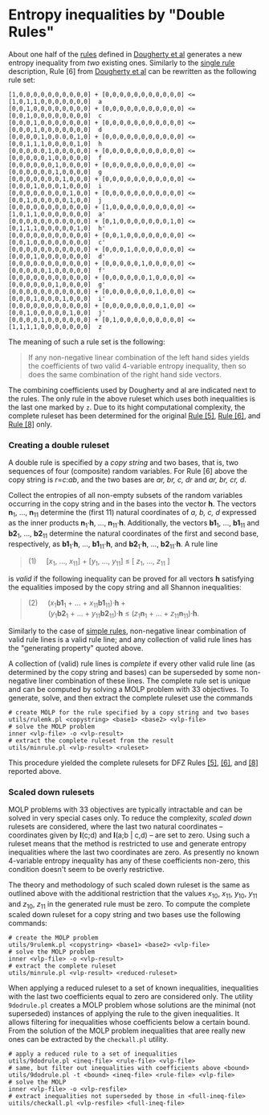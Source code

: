 Entropy inequalities by &quot;Double Rules&quot;
========================================

About one half of the [rules](../rules/DESCRIPTION.md) defined in
[Dougherty et al](http://arxiv.org/pdf/1104.3602v1) generates a new entropy
inequality from *two* existing ones. Similarly to the 
[single rule](../rules/DESCRIPTION.md) description, Rule [6] from 
[Dougherty et al](http://arxiv.org/pdf/1104.3602v1) can be rewritten as the
following rule set:

    [1,0,0,0,0,0,0,0,0,0,0] + [0,0,0,0,0,0,0,0,0,0,0] <= [1,0,1,1,0,0,0,0,0,0,0]  a
    [0,0,1,0,0,0,0,0,0,0,0] + [0,0,0,0,0,0,0,0,0,0,0] <= [0,0,1,0,0,0,0,0,0,0,0]  c
    [0,0,0,1,0,0,0,0,0,0,0] + [0,0,0,0,0,0,0,0,0,0,0] <= [0,0,0,1,0,0,0,0,0,0,0]  d
    [0,0,0,0,1,0,0.0,0,1,0] + [0,0,0,0,0,0,0,0,0,0,0] <= [0,0,1,1,1,0,0,0,0,1,0]  h
    [0,0,0,0.0,1,0,0,0,0,0] + [0,0,0,0,0,0,0,0,0,0,0] <= [0,0,0,0,0,1,0,0,0,0,0]  f
    [0,0,0,0,0,0,1,0,0,0,0] + [0,0,0,0,0,0,0,0,0,0,0] <= [0,0,0,0,0,0,1,0,0,0,0]  g
    [0,0,0,0,0,0,0,1,0,0,0] + [0,0,0,0,0,0,0,0,0,0,0] <= [0,0,0,1,0,0,0,1,0,0,0]  i
    [0,0,0,0,0,0,0,0,1,0,0] + [0,0,0,0,0,0,0,0,0,0,0] <= [0,0,1,0,0,0,0,0,1,0,0]  j
    [0,0,0,0,0,0,0,0,0,0,0] + [1,0,0,0,0,0,0,0,0,0,0] <= [1,0,1,1,0,0,0,0,0,0,0]  a'
    [0,0,0,0,0,0,0.0,0,0,0] + [0,1,0,0,0,0,0,0,0,1,0] <= [0,1,1,1,0,0,0,0,0,1,0]  h'
    [0,0,0,0,0,0,0,0,0,0,0] + [0,0,1,0,0,0,0,0,0,0,0] <= [0,0,1,0,0,0,0,0,0,0,0]  c'
    [0,0,0,0,0,0,0,0,0,0,0] + [0,0,0,1,0,0,0,0,0,0,0] <= [0,0,0,1,0,0,0,0,0,0,0]  d'
    [0,0,0,0.0,0,0,0,0,0,0] + [0,0,0,0,0,1,0,0,0,0,0] <= [0,0,0,0,0,1,0,0,0,0,0]  f'
    [0,0,0,0,0,0,0,0,0,0,0] + [0,0,0,0,0,0,1,0,0,0,0] <= [0,0,0,0,0,0,1,0,0,0,0]  g'
    [0,0,0,0,0,0,0,0,0,0,0] + [0,0,0,0,0,0,0,1,0,0,0] <= [0,0,0,1,0,0,0,1,0,0,0]  i'
    [0,0,0,0,0,0,0,0,0,0,0] + [0,0,0,0,0,0,0,0,1,0,0] <= [0,0,1,0,0,0,0,0,1,0,0]  j'
    [0,0,0,0,1,0,0,0,0,0,0] + [0,1,0,0,0,0,0,0,0,0,0] <= [1,1,1,1,0,0,0,0,0,0,0]  z


The meaning of such a rule set is the following:

> If any non-negative linear combination of the left hand sides yields the
> coefficients of two valid 4-variable entropy inequality, then so does the
> same combination of the right hand side vectors.

The combining coefficients used by Dougherty and al are indicated next to
the rules.  The only rule in the above ruleset which uses both inequalities
is the last one marked by `z`. Due to its hight computational complexity,
the complete ruleset has been determined for the original
[Rule \[5\]](DFZ/05.txt), [Rule \[6\]](DFZ/06.txt), and [Rule \[8\]](DFZ/08.txt) only. 

### Creating a double ruleset

A double rule is specified by a *copy string* and two bases, that is, two sequences of
four (composite) random variables. For Rule [6] above the copy string is
*r*=*c*:*ab*, and the two bases are *ar, br, c, dr* and *ar, br, cr, d*.

Collect the entropies of all non-empty subsets of the random variables
occurring in the copy string and in the bases into the vector **h**. The
vectors **n**<sub>1</sub>, ..., **n**<sub>11</sub> determine the (first 11)
natural coordinates of *a, b, c, d* expressed as the inner products 
**n**<sub>1</sub>&#183;**h**, ..., **n**<sub>11</sub>&#183;**h**.
Additionally, the vectors **b1**<sub>1</sub>, ..., **b1**<sub>11</sub> and
**b2**<sub>1</sub>, ..., **b2**<sub>11</sub> determine the natural
coordinates of the first and second base, respectively, as **b1**<sub>1</sub>&#183;**h**, ...,
**b1**<sub>11</sub>&#183;**h**, 
and **b2**<sub>1</sub>&#183;**h**, ..., **b2**<sub>11</sub>&#183;**h**.
A rule line

> (1) &nbsp; &nbsp; [*x*<sub>1</sub>, ..., *x*<sub>11</sub>] +
>  [*y*<sub>1</sub>, ..., *y*<sub>11</sub>] &le; [ *z*<sub>1</sub>, ...,
> *z*<sub>11</sub> ]

is *valid* if the following inequality can be proved for all vectors **h**
satisfying the equalities imposed by the copy string and all Shannon
inequalities:

> (2) &nbsp; &nbsp; (*x*<sub>1</sub>**b1**<sub>1</sub> + ... +
>        *x*<sub>11</sub>**b1**<sub>11</sub>)&#183;**h** + <br>
>  &nbsp; &nbsp; &nbsp; &nbsp; &nbsp;
>     (*y*<sub>1</sub>**b2**<sub>1</sub> + ... +
> *y*<sub>11</sub>**b2**<sub>11</sub>)&#183;**h** &le;
>    (*z*<sub>1</sub>**n**<sub>1</sub> + ... +
> *z*<sub>11</sub>**n**<sub>11</sub>)&#183;**h**.

Similarly to the case of [simple rules](../rules/DESCRIPTION.md),
non-negative linear combination of valid rule lines is a valid rule line;
and any collection of valid rule lines has the &quot;generating property&quot;
quoted above. 

A collection of (valid) rule lines is *complete* if every other valid rule line (as
determined by the copy string and bases) can be superseded by
some non-negative liner combination of these lines. The complete rule set is
unique and can be computed by solving a MOLP problem with 33 objectives. To
generate, solve, and then extract the complete ruleset use the commands

    # create MOLP for the rule specified by a copy string and two bases
    utils/rulemk.pl <copystring> <base1> <base2> <vlp-file>
    # solve the MOLP problem
    inner <vlp-file> -o <vlp-result>
    # extract the complete ruleset from the result
    utils/minrule.pl <vlp-result> <ruleset>

This procedure yielded the complete rulesets for DFZ Rules [\[5\]](DFZ/05.txt),
[\[6\]](DFZ/06.txt), and [\[8\]](DFZ/08.txt) reported above.

### Scaled down rulesets 

MOLP problems with 33 objectives are typically intractable and can be solved
in very special cases only. To reduce the complexity, *scaled down* rulesets
are considered, where the last two natural coordinates &ndash; coordinates
given by **I**(c;d) and **I**(a;b | c,d) &ndash; are set to
zero. Using such a ruleset means that the method is restricted to use and
generate entropy inequalities where the last two coordinates are zero. As
presently no known 4-variable entropy inequality has any of these
coefficients non-zero, this condition doesn't seem to be overly
restrictive.

The theory and methodology of such scaled down ruleset is the same as
outlined above with the additional restriction that the values
*x*<sub>10</sub>, *x*<sub>11</sub>, *y*<sub>10</sub>, *y*<sub>11</sub> and
*z*<sub>10</sub>, *z*<sub>11</sub> in the generated rule must be zero. To
compute the complete scaled down ruleset for a copy string and two bases use
the following commands:

    # create the MOLP problem
    utils/9rulemk.pl <copystring> <base1> <base2> <vlp-file>
    # solve the MOLP problem
    inner <vlp-file> -o <vlp-result>
    # extract the complete ruleset
    utils/minrule.pl <vlp-result> <reduced-ruleset>

When applying a reduced ruleset to a set of known inequalities, inequalities
with the last two coefficients equal to zero are considered only. The
utility `9dodrule.pl` creates a MOLP problem whose solutions are the minimal
(not superseded) instances of applying the rule to the given inequalities.
It allows filtering for inequalities whose coefficients below a certain
bound. From the solution of the MOLP problem inequalities that aree really
new ones can be extracted by the `checkall.pl` utility.

    # apply a reduced rule to a set of inequalities
    utils/9dodrule.pl <ineq-file> <rule-file> <vlp-file>
    # same, but filter out inequalities with coefficients above <bound>
    utils/9dodrule.pl -t <bound> <ineq-file> <rule-file> <vlp-file>
    # solve the MOLP
    inner <vlp-file> -o <vlp-resfile>
    # extract inequalities not superseded by those in <full-ineq-file>
    uitils/checkall.pl <vlp-resfile> <full-ineq-file>



